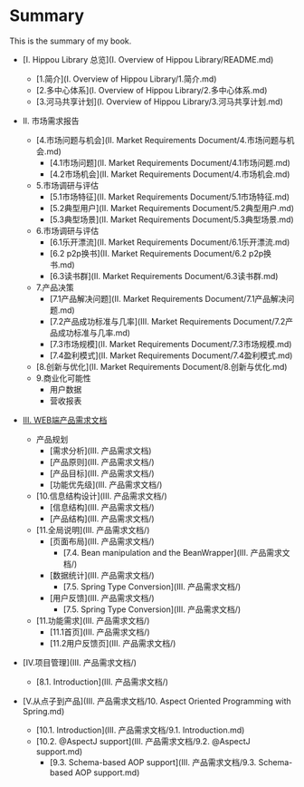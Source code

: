 # Summary

This is the summary of my book.

* [I. Hippou Library 总览](I. Overview of Hippou Library/README.md)
	* [1.简介](I. Overview of Hippou Library/1.简介.md)
	* [2.多中心体系](I. Overview of Hippou Library/2.多中心体系.md)
	* [3.河马共享计划](I. Overview of Hippou Library/3.河马共享计划.md)
* II. 市场需求报告
	* [4.市场问题与机会](II. Market Requirements Document/4.市场问题与机会.md)
		* [4.1市场问题](II. Market Requirements Document/4.1市场问题.md)
		* [4.2市场机会](II. Market Requirements Document/4.市场机会.md)
	* 5.市场调研与评估
		* [5.1市场特征](II. Market Requirements Document/5.1市场特征.md)
		* [5.2典型用户](II. Market Requirements Document/5.2典型用户.md)
		* [5.3典型场景](II. Market Requirements Document/5.3典型场景.md)
	* 6.市场调研与评估
		* [6.1乐开漂流](II. Market Requirements Document/6.1乐开漂流.md)
		* [6.2 p2p换书](II. Market Requirements Document/6.2 p2p换书.md)
		* [6.3读书群](II. Market Requirements Document/6.3读书群.md)
	* 7.产品决策
		* [7.1产品解决问题](II. Market Requirements Document/7.1产品解决问题.md)
		* [7.2产品成功标准与几率](III. Market Requirements Document/7.2产品成功标准与几率.md)
		* [7.3市场规模](II. Market Requirements Document/7.3市场规模.md)
		* [7.4盈利模式](II. Market Requirements Document/7.4盈利模式.md)
	* [8.创新与优化](II. Market Requirements Document/8.创新与优化.md)
	* 9.商业化可能性
		* 用户数据
		* 营收报表 
* [III. WEB端产品需求文档](/版本信息.md)
	* 产品规划
		* [需求分析](III. 产品需求文档)
		* [产品原则](III. 产品需求文档/)
		* [产品目标](III. 产品需求文档/)
		* [功能优先级](III. 产品需求文档/)
	* [10.信息结构设计](III. 产品需求文档/)
		* [信息结构](III. 产品需求文档/)
		* [产品结构](III. 产品需求文档/)
	* [11.全局说明](III. 产品需求文档/)
		* [页面布局](III. 产品需求文档/)
			* [7.4. Bean manipulation and the BeanWrapper](III. 产品需求文档/)
		* [数据统计](III. 产品需求文档/)
			* [7.5. Spring Type Conversion](III. 产品需求文档/)
		* [用户反馈](III. 产品需求文档/)
			* [7.5. Spring Type Conversion](III. 产品需求文档/)
	* [11.功能需求](III. 产品需求文档/)
		* [11.1首页](III. 产品需求文档/)
		* [11.2用户反馈页](III. 产品需求文档/)
* [IV.项目管理](III. 产品需求文档/)
	* [8.1. Introduction](III. 产品需求文档/)

* [V.从点子到产品](III. 产品需求文档/10. Aspect Oriented Programming with Spring.md)
	* [10.1. Introduction](III. 产品需求文档/9.1. Introduction.md)
	* [10.2. @AspectJ support](III. 产品需求文档/9.2. @AspectJ support.md)
		* [9.3. Schema-based AOP support](III. 产品需求文档/9.3. Schema-based AOP support.md)

